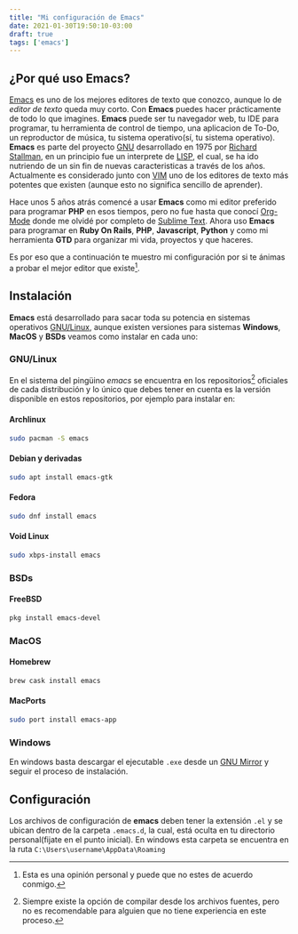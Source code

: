 ```yaml
---
title: "Mi configuración de Emacs"
date: 2021-01-30T19:50:10-03:00
draft: true
tags: ['emacs']
---
```

## ¿Por qué uso Emacs?
[Emacs](https://www.gnu.org/software/emacs/) es uno de los mejores editores de texto que conozco, aunque lo de *editor de texto* queda muy corto. Con **Emacs** puedes hacer prácticamente de todo lo que imagines. **Emacs** puede ser tu navegador web, tu IDE para programar, tu herramienta de control de tiempo, una aplicacion de To-Do, un reproductor de música, tu sistema operativo(sí, tu sistema operativo). **Emacs** es parte del proyecto [GNU](https://www.gnu.org/ "GNU") desarrollado en 1975 por [Richard Stallman](https://es.wikipedia.org/wiki/Richard_Stallman "Richard Stallman"), en un principio fue un interprete de [LISP](https://es.wikipedia.org/wiki/Emacs_Lisp "LISP"), el cual, se ha ido nutriendo de un sin fin de nuevas caracteristicas a través de los años. Actualmente es considerado junto con [VIM](https://es.wikipedia.org/wiki/Vim "VIM") uno de los editores de texto más potentes que existen (aunque esto no significa sencillo de aprender).

Hace unos 5 años atrás comencé a usar **Emacs** como mi editor preferido para programar **PHP** en esos tiempos, pero no fue hasta que conocí [Org-Mode](https://orgmode.org/ "Org-Mode") donde me olvidé por completo de [Sublime Text](https://www.sublimetext.com/ "Sublime Text"). Ahora uso **Emacs** para programar en **Ruby On Rails**, **PHP**, **Javascript**, **Python** y como mi herramienta **GTD** para organizar mi vida, proyectos y que haceres.

Es por eso que a continuación te muestro mi configuración por si te ánimas a probar el mejor editor que existe[^1].

## Instalación

**Emacs** está desarrollado para sacar toda su potencia en sistemas operativos [GNU/Linux](https://www.gnu.org/gnu/linux-and-gnu.html "GNU/Linux"), aunque existen versiones para sistemas **Windows**, **MacOS** y **BSDs** veamos como instalar en cada uno:

### GNU/Linux
En el sistema del pingüino *emacs* se encuentra en los repositorios[^2] oficiales de cada distribución y lo único que debes tener en cuenta es la versión disponible en estos repositorios, por ejemplo para instalar en:

#### Archlinux
```bash
sudo pacman -S emacs
```
#### Debian y derivadas
```bash
sudo apt install emacs-gtk
```
#### Fedora
```bash
sudo dnf install emacs
```
#### Void Linux
```bash
sudo xbps-install emacs
```
### BSDs
#### FreeBSD
```bash
pkg install emacs-devel
```
### MacOS
#### Homebrew
```bash
brew cask install emacs
```
#### MacPorts
```bash
sudo port install emacs-app
```
### Windows
En windows basta descargar el ejecutable ```.exe``` desde un [GNU Mirror](http://ftpmirror.gnu.org/emacs/windows "Emacs Windows Download") y seguir el proceso de instalación.

## Configuración
Los archivos de configuración de **emacs** deben tener la extensión ```.el``` y se ubican dentro de la carpeta ```.emacs.d```, la cual, está oculta en tu directorio personal(fijate en el punto inicial). En windows esta carpeta se encuentra en la ruta ```C:\Users\username\AppData\Roaming```

[^1]: Esta es una opinión personal y puede que no estes de acuerdo conmigo.

[^2]: Siempre existe la opción de compilar desde los archivos fuentes, pero no es recomendable para alguien que no tiene experiencia en este proceso.
